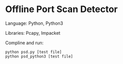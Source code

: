 # Offline Port Scan Detector
Language: Python, Python3

Libraries: Pcapy, Impacket

Compline and run:
```
python psd.py [test file]
python psd_python3 [test file]
```
